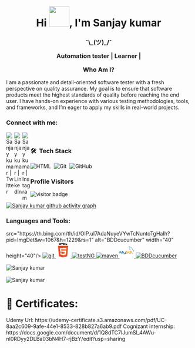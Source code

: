 <h1 align="center">Hi <img src="https://th.bing.com/th/id/OIP.CBNlx5UfJq78foZhpVDcjQHaFs?pid=ImgDet&rs=1" height="55px" width="55px">, I'm Sanjay kumar</h1>
<h3 align="center">¯\_(ツ)_/¯

Automation tester | Learner |

Who Am I?</h3>

I am a passionate and detail-oriented software tester with a fresh perspective on quality assurance. My goal is to ensure that software products meet the highest standards of quality before reaching the end user. I have hands-on experience with various testing methodologies, tools, and frameworks, and I’m eager to apply my skills in real-world projects.

### Connect with me:



[<img align="left" alt="Sanjay kumar | Twitter" width="22px" src="https://cdn.jsdelivr.net/npm/simple-icons@v3/icons/twitter.svg" />][twitter]

[<img align="left" alt="Sanjay kumar | LinkedIn" width="22px" src="https://cdn.jsdelivr.net/npm/simple-icons@v3/icons/linkedin.svg" />][linkedin]
[<img align="left" alt="Sanjay kumar | Instagram" width="22px" src="https://cdn.jsdelivr.net/npm/simple-icons@v3/icons/instagram.svg" />][instagram]

<br />

### 🛠 &nbsp;Tech Stack
![HTML](https://img.shields.io/badge/-HTML-05122A?style=flat&logo=HTML5)&nbsp;
![Git](https://img.shields.io/badge/-Git-05122A?style=flat&logo=git)&nbsp;
![GitHub](https://img.shields.io/badge/-GitHub-05122A?style=flat&logo=github)&nbsp;
<br />
### Profile Visitors 
![visitor badge](https://visitor-badge.glitch.me/badge?page_id=sanjaykumar156.visitor-badge&left_color=blue&right_color=yellow)
<br />

[![Sanjay kumar github activity graph](https://activity-graph.heroku.app/graph?username=sanjaykumar156&bg_color=ffffff&color=777777&line=ff5200&point=1adbce&area=true&hide_border=true)](https://github.com/sanjaykumar156/github-readme-activity-graph)


<h3 align="left">Languages and Tools:</h3>
<p align="left"> src="https://th.bing.com/th/id/OIP.uI7AdaNuyeVYwTcNuntoTgHaIh?pid=ImgDet&w=1067&h=1229&rs=1" alt="BDDcucumber" width="40" height="40"/> </a> <a href="https://git-scm.com/" target="_blank"> <img src="https://www.vectorlogo.zone/logos/git-scm/git-scm-icon.svg" alt="git" width="40" height="40"/> </a> <a href="https://www.w3.org/html/" target="_blank"> <img src="https://raw.githubusercontent.com/devicons/devicon/master/icons/html5/html5-original-wordmark.svg" alt="html5" width="40" height="40"/> </a> <a href="https://testng.org/doc/" target="_blank"> <img src="https://th.bing.com/th/id/OIP.vGN8gQ3nXrKGqI7ykP2gZQHaEK?pid=ImgDet&rs=1" alt="testNG" width="40" height="40"/> </a> <a href=https://maven.apache.org/ " target="_blank"> <img src="https://egkatzioura.files.wordpress.com/2020/05/maven.logo_.png" alt="maven" width="40" height="40"/> </a> <a href="https://cucumber.io/" target="_blank"> <img src="https://raw.githubusercontent.com/devicons/devicon/master/icons/mysql/mysql-original-wordmark.svg" alt="mysql" width="40" height="40"/> </a> <a href="https://cucumber.io/" target="_blank"> <img src="https://th.bing.com/th/id/OIP.uI7AdaNuyeVYwTcNuntoTgHaIh?pid=ImgDet&w=1067&h=1229&rs=1" alt="BDDcucumber" width="40" height="40"/> </a> </p>

<p><img width="494" align="center" src="https://github-readme-stats.vercel.app/api/top-langs?username=sanjaykumar156&show_icons=true&locale=en&layout=compact" alt="Sanjay kumar" /></p>

<p><img align="center" src="https://github-readme-stats.vercel.app/api?username=sanjaykumar156&show_icons=true&locale=en" alt="Sanjay kumar" /></p>

# 🏅 Certificates:
<p>
Udemy Url: https://udemy-certificate.s3.amazonaws.com/pdf/UC-8aa2c609-9afe-44e1-8533-828b827a6ab9.pdf
Cognizant internship: https://docs.google.com/document/d/1Q8dTC7lJumSl_4AWu-nl0RDyy2DLBa03bN4H7-rjBzY/edit?usp=sharing

</p>


[facebook]: https://www.facebook.com/srikumar.roy.37?mibextid=ZbWKwL
[twitter]: https://twitter.com/SanjayK93932820?t=n-l_ljwKlNTgdFuDrbBjHw&s=09
[instagram]: https://instagram.com/mr.__.royal465?igshid=ZDdkNTZiNTM=
[linkedin]: https://www.linkedin.com/in/sanjay-kumar-99648017a


